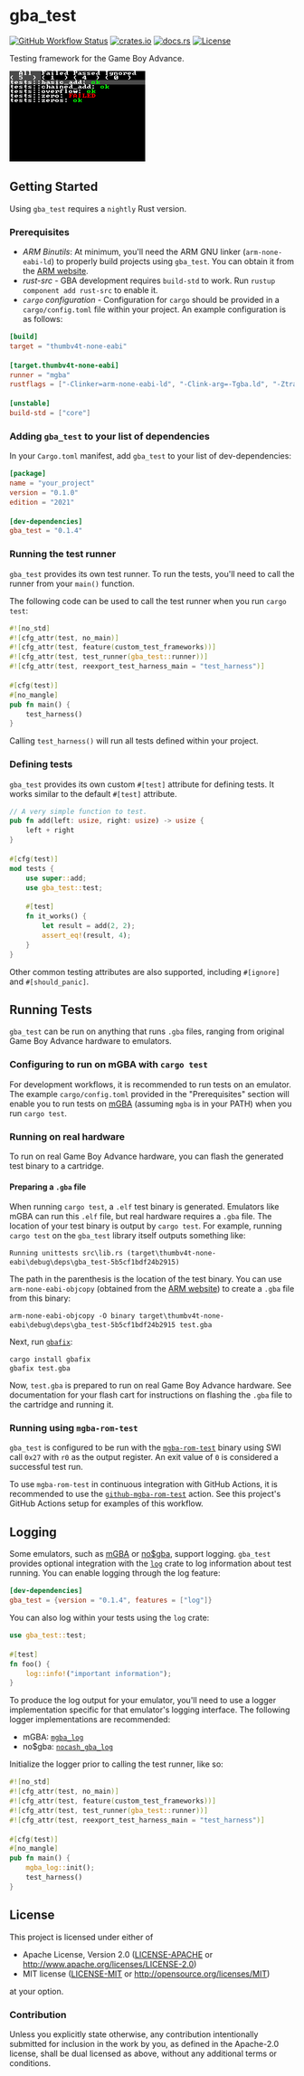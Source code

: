 # gba_test

[![GitHub Workflow Status](https://img.shields.io/github/check-runs/Anders429/gba_test/master?label=tests)](https://github.com/Anders429/gba_test/actions?query=branch%3Amaster)
[![crates.io](https://img.shields.io/crates/v/gba_test)](https://crates.io/crates/gba_test)
[![docs.rs](https://docs.rs/gba_test/badge.svg)](https://docs.rs/gba_test)
[![License](https://img.shields.io/crates/l/gba_test)](#license)

Testing framework for the Game Boy Advance.

![Example .gif](media/gba_test.gif)

## Getting Started
Using `gba_test` requires a `nightly` Rust version.

### Prerequisites
- *ARM Binutils*: At minimum, you'll need the ARM GNU linker (`arm-none-eabi-ld`) to properly build projects using `gba_test`. You can obtain it from the [ARM website](https://developer.arm.com/Tools%20and%20Software/GNU%20Toolchain).
- *rust-src* - GBA development requires `build-std` to work. Run `rustup component add rust-src` to enable it.
- *`cargo` configuration* - Configuration for `cargo` should be provided in a `cargo/config.toml` file within your project. An example configuration is as follows:

```toml
[build]
target = "thumbv4t-none-eabi"

[target.thumbv4t-none-eabi]
runner = "mgba"
rustflags = ["-Clinker=arm-none-eabi-ld", "-Clink-arg=-Tgba.ld", "-Ztrap-unreachable=no"]

[unstable]
build-std = ["core"]
```

### Adding `gba_test` to your list of dependencies
In your `Cargo.toml` manifest, add `gba_test` to your list of dev-dependencies:

```toml
[package]
name = "your_project"
version = "0.1.0"
edition = "2021"

[dev-dependencies]
gba_test = "0.1.4"
```

### Running the test runner
`gba_test` provides its own test runner. To run the tests, you'll need to call the runner from your `main()` function.

The following code can be used to call the test runner when you run `cargo test`:

```rust
#![no_std]
#![cfg_attr(test, no_main)]
#![cfg_attr(test, feature(custom_test_frameworks))]
#![cfg_attr(test, test_runner(gba_test::runner))]
#![cfg_attr(test, reexport_test_harness_main = "test_harness")]

#[cfg(test)]
#[no_mangle]
pub fn main() {
    test_harness()
}
```

Calling `test_harness()` will run all tests defined within your project.

### Defining tests
`gba_test` provides its own custom `#[test]` attribute for defining tests. It works similar to the default `#[test]` attribute.

```rust
// A very simple function to test.
pub fn add(left: usize, right: usize) -> usize {
    left + right
}

#[cfg(test)]
mod tests {
    use super::add;
    use gba_test::test;

    #[test]
    fn it_works() {
        let result = add(2, 2);
        assert_eq!(result, 4);
    }
}
```

Other common testing attributes are also supported, including `#[ignore]` and `#[should_panic]`.

## Running Tests
`gba_test` can be run on anything that runs `.gba` files, ranging from original Game Boy Advance hardware to emulators.

### Configuring to run on mGBA with `cargo test`
For development workflows, it is recommended to run tests on an emulator. The example `cargo/config.toml` provided in the "Prerequisites" section will enable you to run tests on [mGBA](https://mgba.io/) (assuming `mgba` is in your PATH) when you run `cargo test`.

### Running on real hardware
To run on real Game Boy Advance hardware, you can flash the generated test binary to a cartridge.

#### Preparing a `.gba` file
When running `cargo test`, a `.elf` test binary is generated. Emulators like mGBA can run this `.elf` file, but real hardware requires a `.gba` file. The location of your test binary is output by `cargo test`. For example, running `cargo test` on the `gba_test` library itself outputs something like:

```
Running unittests src\lib.rs (target\thumbv4t-none-eabi\debug\deps\gba_test-5b5cf1bdf24b2915)
```

The path in the parenthesis is the location of the test binary. You can use `arm-none-eabi-objcopy` (obtained from the [ARM website](https://developer.arm.com/Tools%20and%20Software/GNU%20Toolchain)) to create a `.gba` file from this binary:

```
arm-none-eabi-objcopy -O binary target\thumbv4t-none-eabi\debug\deps\gba_test-5b5cf1bdf24b2915 test.gba
```

Next, run [`gbafix`](https://crates.io/crates/gbafix):

```
cargo install gbafix
gbafix test.gba
```

Now, `test.gba` is prepared to run on real Game Boy Advance hardware. See documentation for your flash cart for instructions on flashing the `.gba` file to the cartridge and running it.

### Running using `mgba-rom-test`
`gba_test` is configured to be run with the [`mgba-rom-test`](https://github.com/mgba-emu/mgba/blob/master/src/platform/test/rom-test-main.c) binary using SWI call `0x27` with `r0` as the output register. An exit value of `0` is considered a successful test run.

To use `mgba-rom-test` in continuous integration with GitHub Actions, it is recommended to use the [`github-mgba-rom-test`](https://github.com/felixjones/github-mgba-rom-test) action. See this project's GitHub Actions setup for examples of this workflow.

## Logging
Some emulators, such as [mGBA](https://mgba.io/) or [no$gba](https://problemkaputt.de/gba.htm), support logging. `gba_test` provides optional integration with the [`log`](https://crates.io/crates/log) crate to log information about test running. You can enable logging through the log feature:

``` toml
[dev-dependencies]
gba_test = {version = "0.1.4", features = ["log"]}
```

You can also log within your tests using the `log` crate:

``` rust
use gba_test::test;

#[test]
fn foo() {
    log::info!("important information");
}
```

To produce the log output for your emulator, you'll need to use a logger implementation specific for that emulator's logging interface. The following logger implementations are recommended:

- mGBA: [`mgba_log`](https://crates.io/crates/mgba_log)
- no$gba: [`nocash_gba_log`](https://crates.io/crates/nocash_gba_log)

Initialize the logger prior to calling the test runner, like so:

``` rust
#![no_std]
#![cfg_attr(test, no_main)]
#![cfg_attr(test, feature(custom_test_frameworks))]
#![cfg_attr(test, test_runner(gba_test::runner))]
#![cfg_attr(test, reexport_test_harness_main = "test_harness")]

#[cfg(test)]
#[no_mangle]
pub fn main() {
    mgba_log::init();
    test_harness()
}
```

## License
This project is licensed under either of

* Apache License, Version 2.0
([LICENSE-APACHE](https://github.com/Anders429/gba_test/blob/HEAD/LICENSE-APACHE) or
http://www.apache.org/licenses/LICENSE-2.0)
* MIT license
([LICENSE-MIT](https://github.com/Anders429/gba_test/blob/HEAD/LICENSE-MIT) or
http://opensource.org/licenses/MIT)

at your option.

### Contribution
Unless you explicitly state otherwise, any contribution intentionally submitted for inclusion in the work by you, as defined in the Apache-2.0 license, shall be dual licensed as above, without any additional terms or conditions.
